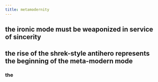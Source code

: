 ```yaml
---
title: metamodernity
---
```


## the ironic mode must be weaponized in service of sincerity
## the rise of the shrek-style antihero represents the beginning of the meta-modern mode
### the
